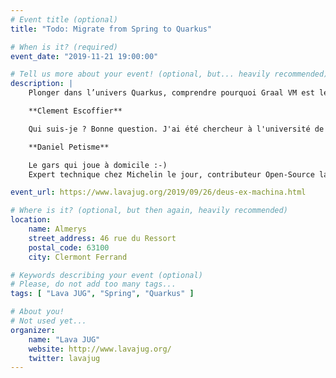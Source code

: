 ```yaml
---
# Event title (optional)
title: "Todo: Migrate from Spring to Quarkus"

# When is it? (required)
event_date: "2019-11-21 19:00:00"

# Tell us more about your event! (optional, but... heavily recommended)
description: |
    Plonger dans l’univers Quarkus, comprendre pourquoi Graal VM est le prochain gros virage du monde Java que vous utilisiez Graal VM ou pas. Et surtout apprendre comment rendre vos applications vraiment Nativement Cloud Native.

    **Clement Escoffier**

    Qui suis-je ? Bonne question. J'ai été chercheur à l'université de Grenoble, architecte chez Axway, directeur de l'innovation dans une boite allemande.... Actuellement je suis core developer sur vert.x, et je travaille pour Red Hat. J’ai touché à beaucoup de domaines - OSGi, mobile, continuous delivery, devops, HTML5… Mon but ? Fournir des outils, des méthodes pour rendre le développement plus efficace mais également plus agréable et plus fun. Je suis un contributeur actif sur de nombreux projets Open Source comme Apache Felix, iPOJO, Wisdom et bien évidement Vert.X.

    **Daniel Petisme**

    Le gars qui joue à domicile :-)
    Expert technique chez Michelin le jour, contributeur Open-Source la nuit (principalement sur Vert.X, JHipster, Quarkus).

event_url: https://www.lavajug.org/2019/09/26/deus-ex-machina.html

# Where is it? (optional, but then again, heavily recommended)
location:
    name: Almerys
    street_address: 46 rue du Ressort
    postal_code: 63100
    city: Clermont Ferrand

# Keywords describing your event (optional)
# Please, do not add too many tags...
tags: [ "Lava JUG", "Spring", "Quarkus" ]

# About you!
# Not used yet...
organizer:
    name: "Lava JUG"
    website: http://www.lavajug.org/
    twitter: lavajug
---
```

